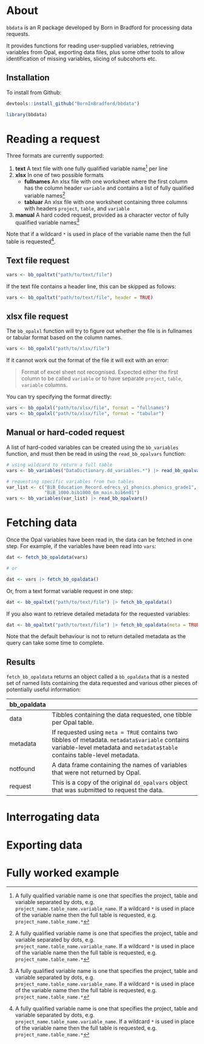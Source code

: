 # About

`bbdata` is an R package developed by Born in Bradford for processing data requests. 

It provides functions for reading user-supplied variables, retrieving variables from Opal, exporting data files, plus some other tools to allow identification of missing variables, slicing of subcohorts etc.

## Installation

To install from Github:
```R
devtools::install_github("BornInBradford/bbdata")

library(bbdata)
```

# Reading a request

Three formats are currently supported:

1. **text** A text file with one fully qualified variable name[^1] per line
2. **xlsx** In one of two possible formats
    - **fullnames** An xlsx file with one worksheet where the first column has the column header `variable` and contains a list of fully qualified variable names[^1]
    - **tabluar** An xlsx file with one worksheet containing three columns with headers `project`, `table`, and `variable`
3. **manual** A hard coded request, provided as a character vector of fully qualified variable names[^1]

Note that if a wildcard `*` is used in place of the variable name then the full table is requested[^1].

[^1]: A fully qualified variable name is one that specifies the project, table and variable separated by dots, e.g. `project_name.table_name.variable_name`. If a wildcard `*` is used in place of the variable name then the full table is requested, e.g. `project_name.table_name.*`

## Text file request

```R
vars <- bb_opaltxt("path/to/text/file")
```

If the text file contains a header line, this can be skipped as follows:

```R
vars <- bb_opaltxt("path/to/text/file", header = TRUE)
```

## xlsx file request

The `bb_opalxl` function will try to figure out whether the file is in fullnames or tabular format based on the column names.

```R
vars <- bb_opalxl("path/to/xlsx/file")
```

If it cannot work out the format of the file it will exit with an error:

>Format of excel sheet not recognised. Expected either the first column to be called `variable` or to have separate `project`, `table`, `variable` columns.

You can try specifying the format directly:

```R
vars <- bb_opalxl("path/to/xlsx/file", format = "fullnames")
vars <- bb_opalxl("path/to/xlsx/file", format = "tabular")
```

## Manual or hard-coded request

A list of hard-coded variables can be created using the `bb_variables` function, and must then be read in using the `read_bb_opalvars` function:

```R
# using wildcard to return a full table
vars <- bb_variables("DataDictionary.dd_variables.*") |> read_bb_opalvars()

# requesting specific variables from two tables
var_list <- c("BiB_Education_Record.edrecs_y1_phonics.phonics_grade1",
              "BiB_1000.bib1000_6m_main.bib6n01")
vars <- bb_variables(var_list) |> read_bb_opalvars()
```

# Fetching data

Once the Opal variables have been read in, the data can be fetched in one step. For example, if the variables have been read into `vars`:

```R
dat <- fetch_bb_opaldata(vars)

# or

dat <- vars |> fetch_bb_opaldata()
```

Or, from a text format variable request in one step:

```R
dat <- bb_opaltxt("path/to/text/file") |> fetch_bb_opaldata()
```

If you also want to retrieve detailed metadata for the requested variables:

```R
dat <- bb_opaltxt("path/to/text/file") |> fetch_bb_opaldata(meta = TRUE)
```

Note that the default behaviour is not to return detailed metadata as the query can take some time to complete.

## Results

`fetch_bb_opaldata` returns an object called a `bb_opaldata` that is a nested set of named lists containing the data requested and various other pieces of potentially useful information:

| bb_opaldata  |   |
|---|---|
| data | Tibbles containing the data requested, one tibble per Opal table. |
| metadata | If requested using `meta = TRUE` contains two tibbles of metadata. `metadata$variable` contains variable-level metadata and `metadata$table` contains table-level metadata. |
| notfound | A data frame containing the names of variables that were not returned by Opal. |
| request | This is a copy of the original `dd_opalvars` object that was submitted to request the data. |


# Interrogating data




# Exporting data





# Fully worked example



